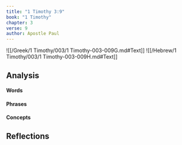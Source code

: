 ```yaml
---
title: "1 Timothy 3:9"
book: "1 Timothy"
chapter: 3
verse: 9
author: Apostle Paul
---
```

![[/Greek/1 Timothy/003/1 Timothy-003-009G.md#Text]]
![[/Hebrew/1 Timothy/003/1 Timothy-003-009H.md#Text]]

## Analysis

#### Words

#### Phrases

#### Concepts

## Reflections
